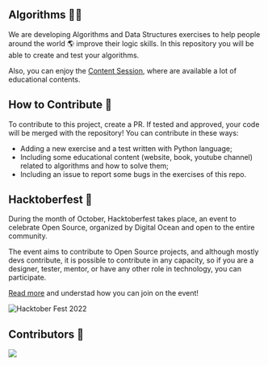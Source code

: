 ## Algorithms 👩‍💻

We are developing Algorithms and Data Structures exercises to help people around the world 🌎 improve their logic skills. In this repository you will be able to create and test your algorithms. 

Also, you can enjoy the [Content Session](https://github.com/SamuelBFavarin/HacktoberfestAlgorithmsExercices/tree/main/content), where are available a lot of educational contents.



## How to Contribute 🦾

To contribute to this project, create a PR. If tested and approved, your code will be merged with the repository! You can contribute in these ways:

- Adding a new exercise and a test written with Python language;
- Including some educational content (website, book, youtube channel) related to algorithms and how to solve them;
- Including an issue to report some bugs in the exercises of this repo. 



## Hacktoberfest 🎉

During the month of October, Hacktoberfest takes place, an event to celebrate Open Source, organized by Digital Ocean and open to the entire community.

The event aims to contribute to Open Source projects, and although mostly devs contribute, it is possible to contribute in any capacity, so if you are a designer, tester, mentor, or have any other role in technology, you can participate.



[Read more](https://hacktoberfest.com/) and understad how you can join on the event!

![Hacktober Fest 2022](https://hacktoberfest.com/_next/static/media/opengraph.da6e44c0.png)

## Contributors 🙌

<a href="https://github.com/SamuelBFavarin/HacktoberfestAlgorithmsExercices/graphs/contributors">
  <img src="https://contrib.rocks/image?repo=SamuelBFavarin/HacktoberfestAlgorithmsExercices" />
</a>


